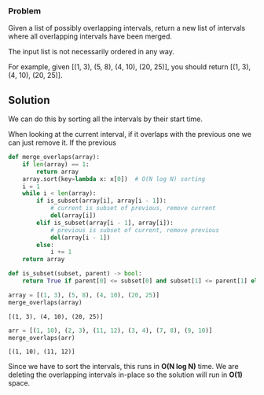 ### Problem

Given a list of possibly overlapping intervals, return a new list of intervals where all overlapping intervals have been merged.

The input list is not necessarily ordered in any way.

For example, given [(1, 3), (5, 8), (4, 10), (20, 25)], you should return [(1, 3), (4, 10), (20, 25)].

## Solution
We can do this by sorting all the intervals by their start time. 

When looking at the current interval, if it overlaps with the previous one we can just remove it. If the previous 


```python
def merge_overlaps(array):
    if len(array) == 1:
        return array
    array.sort(key=lambda x: x[0])  # O(N log N) sorting
    i = 1
    while i < len(array):
        if is_subset(array[i], array[i - 1]):
            # current is subset of previous, remove current
            del(array[i])
        elif is_subset(array[i - 1], array[i]):
            # previous is subset of current, remove previous
            del(array[i - 1])
        else:
            i += 1
    return array

def is_subset(subset, parent) -> bool:
    return True if parent[0] <= subset[0] and subset[1] <= parent[1] else False

```


```python
array = [(1, 3), (5, 8), (4, 10), (20, 25)]
merge_overlaps(array)
```




    [(1, 3), (4, 10), (20, 25)]




```python
arr = [(1, 10), (2, 3), (11, 12), (3, 4), (7, 8), (9, 10)]
merge_overlaps(arr)
```




    [(1, 10), (11, 12)]



Since we have to sort the intervals, this runs in **O(N log N)** time. We are deleting the overlapping intervals in-place so the solution will run in **O(1)** space.


```python

```
